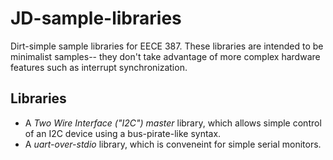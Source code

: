JD-sample-libraries
===================

Dirt-simple sample libraries for EECE 387. These libraries are intended to be minimalist samples-- they don't take advantage of more complex hardware features such as interrupt synchronization.


Libraries
-----------

- A <i>Two Wire Interface ("I2C") master</i> library, which allows simple control of an I2C device using a bus-pirate-like syntax.
- A <i>uart-over-stdio</i> library, which is conveneint for simple serial monitors.
